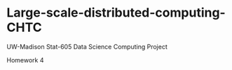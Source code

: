 # Large-scale-distributed-computing-CHTC
UW-Madison Stat-605 Data Science Computing Project

Homework 4

